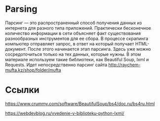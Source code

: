 # Parsing
Парсинг — это распространенный способ получения данных из интернета для разного типа приложений. Практически бесконечное количество информации в сети объясняет факт существования разнообразных инструментов для ее сбора. В процессе скрапинга компьютер отправляет запрос, в ответ на который получает HTML-документ. После этого начинается этап парсинга. Здесь уже можно сосредоточиться только на тех данных, которые нужны. В этом материале используем такие библиотеки, как Beautiful Soup, Ixml и Requests. Идет непосредственно парсинг сайта http://raychem-mufta.kz/shop/folder/mufta
# Ссылки
https://www.crummy.com/software/BeautifulSoup/bs4/doc.ru/bs4ru.html



https://webdevblog.ru/vvedenie-v-biblioteku-python-lxml/
